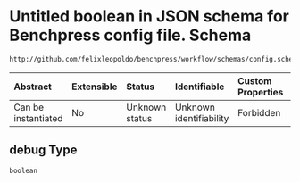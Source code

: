 # Untitled boolean in JSON schema for Benchpress config file. Schema

```txt
http://github.com/felixleopoldo/benchpress/workflow/schemas/config.schema.json#/definitions/bnlearn_mmpc/properties/debug
```



| Abstract            | Extensible | Status         | Identifiable            | Custom Properties | Additional Properties | Access Restrictions | Defined In                                                       |
| :------------------ | :--------- | :------------- | :---------------------- | :---------------- | :-------------------- | :------------------ | :--------------------------------------------------------------- |
| Can be instantiated | No         | Unknown status | Unknown identifiability | Forbidden         | Allowed               | none                | [config.schema.json*](config.schema.json "open original schema") |

## debug Type

`boolean`
